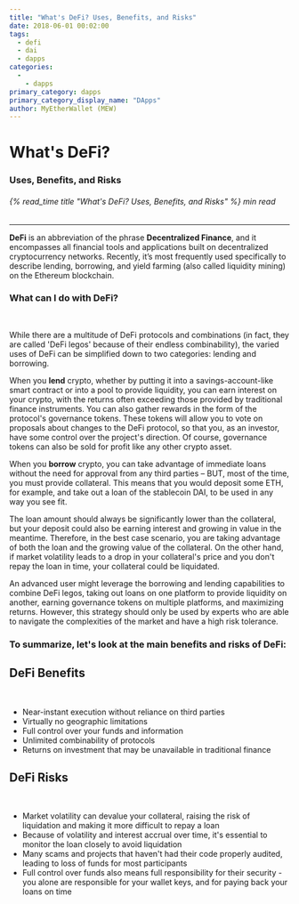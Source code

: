 ```yaml
---
title: "What's DeFi? Uses, Benefits, and Risks"
date: 2018-06-01 00:02:00
tags:
  - defi
  - dai
  - dapps
categories:
  - 
    - dapps
primary_category: dapps
primary_category_display_name: "DApps"
author: MyEtherWallet (MEW)
---
```


# **What's DeFi?**
### **Uses, Benefits, and Risks**

###### {% read_time title "What's DeFi? Uses, Benefits, and Risks" %} min read

* * *

**DeFi** is an abbreviation of the phrase **Decentralized Finance**, and it encompasses all financial tools and applications built on decentralized cryptocurrency networks. Recently, it’s most frequently used specifically to describe lending, borrowing, and yield farming (also called liquidity mining) on the Ethereum blockchain.

### **What can I do with DeFi?**

<br>

While there are a multitude of DeFi protocols and combinations (in fact, they are called 'DeFi legos' because of their endless combinability), the varied uses of DeFi can be simplified down to two categories: lending and borrowing.

When you **lend** crypto, whether by putting it into a savings-account-like smart contract or into a pool to provide liquidity, you can earn interest on your crypto, with the returns often exceeding those provided by traditional finance instruments. You can also gather rewards in the form of the protocol's governance tokens. These tokens will allow you to vote on proposals about changes to the DeFi protocol, so that you, as an investor, have some control over the project's direction. Of course, governance tokens can also be sold for profit like any other crypto asset.

When you **borrow** crypto, you can take advantage of immediate loans without the need for approval from any third parties – BUT, most of the time, you must provide collateral. This means that you would deposit some ETH, for example, and take out a loan of the stablecoin DAI, to be used in any way you see fit.

The loan amount should always be significantly lower than the collateral, but your deposit could also be earning interest and growing in value in the meantime. Therefore, in the best case scenario, you are taking advantage of both the loan and the growing value of the collateral. On the other hand, if market volatility leads to a drop in your collateral's price and you don't repay the loan in time, your collateral could be liquidated.

An advanced user might leverage the borrowing and lending capabilities to combine DeFi legos, taking out loans on one platform to provide liquidity on another, earning governance tokens on multiple platforms, and maximizing returns. However, this strategy should only be used by experts who are able to navigate the complexities of the market and have a high risk tolerance.

### **To summarize, let's look at the main benefits and risks of DeFi:**

## **DeFi Benefits**

<br>

-   Near-instant execution without reliance on third parties
-   Virtually no geographic limitations
-   Full control over your funds and information
-   Unlimited combinability of protocols
-   Returns on investment that may be unavailable in traditional finance

## **DeFi Risks**

<br>

-   Market volatility can devalue your collateral, raising the risk of liquidation and making it more difficult to repay a loan
-   Because of volatility and interest accrual over time, it's essential to monitor the loan closely to avoid liquidation
-   Many scams and projects that haven't had their code properly audited, leading to loss of funds for most participants
-   Full control over funds also means full responsibility for their security - you alone are responsible for your wallet keys, and for paying back your loans on time
